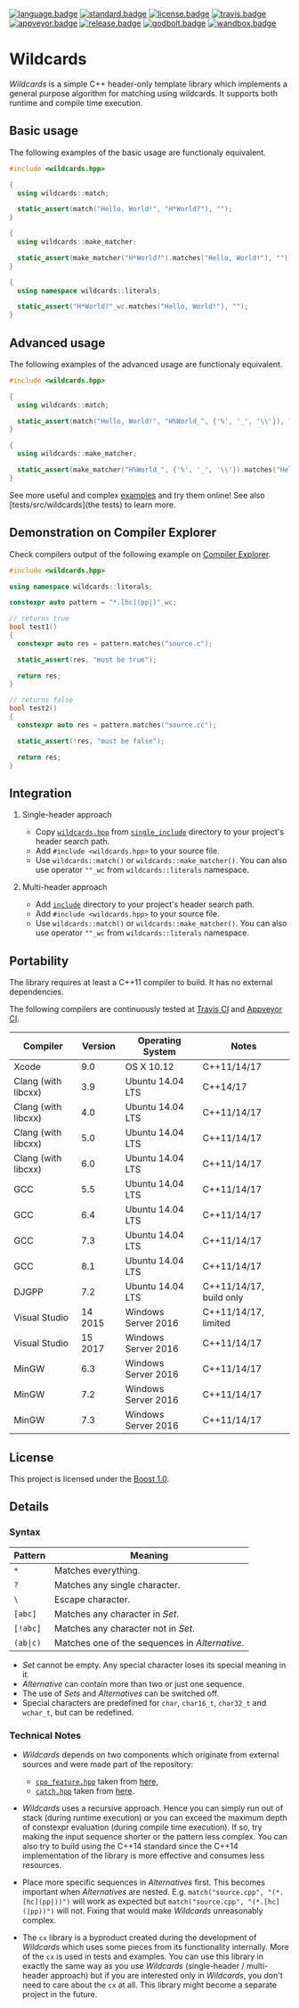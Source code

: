 [![language.badge]][language.url] [![standard.badge]][standard.url] [![license.badge]][license.url] [![travis.badge]][travis.url] [![appveyor.badge]][appveyor.url] [![release.badge]][release.url] [![godbolt.badge]][godbolt.url] [![wandbox.badge]][wandbox.url]

# Wildcards

*Wildcards* is a simple C++ header-only template library which implements
a general purpose algorithm for matching using wildcards. It supports both
runtime and compile time execution.

## Basic usage

The following examples of the basic usage are functionaly equivalent.

```C++
#include <wildcards.hpp>

{
  using wildcards::match;

  static_assert(match("Hello, World!", "H*World?"), "");
}

{
  using wildcards::make_matcher;

  static_assert(make_matcher("H*World?").matches("Hello, World!"), "");
}

{
  using namespace wildcards::literals;

  static_assert("H*World?"_wc.matches("Hello, World!"), "");
}
```

## Advanced usage

The following examples of the advanced usage are functionaly equivalent.

```C++
#include <wildcards.hpp>

{
  using wildcards::match;

  static_assert(match("Hello, World!", "H%World_", {'%', '_', '\\'}), "");
}

{
  using wildcards::make_matcher;

  static_assert(make_matcher("H%World_", {'%', '_', '\\'}).matches("Hello, World!"), "");
}
```

See more useful and complex [examples](examples) and try them online! See also
[tests/src/wildcards](the tests) to learn more.

## Demonstration on Compiler Explorer

Check compilers output of the following example on [Compiler Explorer][godbolt.url].

```C++
#include <wildcards.hpp>

using namespace wildcards::literals;

constexpr auto pattern = "*.[hc](pp|)"_wc;

// returns true
bool test1()
{
  constexpr auto res = pattern.matches("source.c");

  static_assert(res, "must be true");

  return res;
}

// returns false
bool test2()
{
  constexpr auto res = pattern.matches("source.cc");

  static_assert(!res, "must be false");

  return res;
}
```

## Integration

1. Single-header approach
   * Copy [`wildcards.hpp`](single_include/wildcards.hpp) from
     [`single_include`](single_include) directory to your project's header
     search path.
   * Add `#include <wildcards.hpp>` to your source file.
   * Use `wildcards::match()` or `wildcards::make_matcher()`. You can also use
     operator `""_wc` from `wildcards::literals` namespace.

2. Multi-header approach
   * Add [`include`](include) directory to your project's header search path.
   * Add `#include <wildcards.hpp>` to your source file.
   * Use `wildcards::match()` or `wildcards::make_matcher()`. You can also use
     operator `""_wc` from `wildcards::literals` namespace.

## Portability

The library requires at least a C++11 compiler to build. It has no external
dependencies.

The following compilers are continuously tested at [Travis CI][travis.url]
and [Appveyor CI][appveyor.url].

| Compiler            | Version | Operating System    | Notes                   |
|---------------------|---------|---------------------|-------------------------|
| Xcode               | 9.0     | OS X 10.12          | C++11/14/17             |
| Clang (with libcxx) | 3.9     | Ubuntu 14.04 LTS    | C++14/17                |
| Clang (with libcxx) | 4.0     | Ubuntu 14.04 LTS    | C++11/14/17             |
| Clang (with libcxx) | 5.0     | Ubuntu 14.04 LTS    | C++11/14/17             |
| Clang (with libcxx) | 6.0     | Ubuntu 14.04 LTS    | C++11/14/17             |
| GCC                 | 5.5     | Ubuntu 14.04 LTS    | C++11/14/17             |
| GCC                 | 6.4     | Ubuntu 14.04 LTS    | C++11/14/17             |
| GCC                 | 7.3     | Ubuntu 14.04 LTS    | C++11/14/17             |
| GCC                 | 8.1     | Ubuntu 14.04 LTS    | C++11/14/17             |
| DJGPP               | 7.2     | Ubuntu 14.04 LTS    | C++11/14/17, build only |
| Visual Studio       | 14 2015 | Windows Server 2016 | C++11/14/17, limited    |
| Visual Studio       | 15 2017 | Windows Server 2016 | C++11/14/17             |
| MinGW               | 6.3     | Windows Server 2016 | C++11/14/17             |
| MinGW               | 7.2     | Windows Server 2016 | C++11/14/17             |
| MinGW               | 7.3     | Windows Server 2016 | C++11/14/17             |

## License

This project is licensed under the [Boost 1.0][license.url].

## Details

### Syntax

| Pattern   | Meaning                                        |
| --------- | ---------------------------------------------- |
| `*`       | Matches everything.                            |
| `?`       | Matches any single character.                  |
| `\`       | Escape character.                              |
| `[abc]`   | Matches any character in *Set*.                |
| `[!abc]`  | Matches any character not in *Set*.            |
| `(ab\|c)` | Matches one of the sequences in *Alternative*. |

* *Set* cannot be empty. Any special character loses its special meaning in it.
* *Alternative* can contain more than two or just one sequence.
* The use of *Sets* and *Alternatives* can be switched off.
* Special characters are predefined for `char`, `char16_t`, `char32_t`
  and `wchar_t`, but can be redefined.

### Technical Notes

* *Wildcards* depends on two components which originate from external sources
  and were made part of the repository:
  * [`cpp_feature.hpp`](include/cpp_feature.hpp) taken from
    [here](https://github.com/ned14/quickcpplib/blob/master/include/cpp_feature.h),
  * [`catch.hpp`](test/include/catch.hpp) taken from
    [here](https://github.com/catchorg/Catch2/releases/download/v2.4.2/catch.hpp).

* *Wildcards* uses a recursive approach. Hence you can simply run out of stack
  (during runtime execution) or you can exceed the maximum depth of constexpr
  evaluation (during compile time execution). If so, try making the input
  sequence shorter or the pattern less complex. You can also try to build using
  the C++14 standard since the C++14 implementation of the library is more
  effective and consumes less resources.

* Place more specific sequences in *Alternatives* first. This becomes important
  when *Alternatives* are nested. E.g. `match("source.cpp", "(*.[hc](pp|))")`
  will work as expected but `match("source.cpp", "(*.[hc](|pp))")` will not.
  Fixing that would make *Wildcards* unreasonably complex.

* The `cx` library is a byproduct created during the development of *Wildcards*
  which uses some pieces from its functionality internally. More of the `cx` is
  used in tests and examples. You can use this library in exactly the same way
  as you use *Wildcards* (single-header / multi-header approach) but if you are
  interested only in *Wildcards*, you don't need to care about the `cx` at all.
  This library might become a separate project in the future.

[language.url]:   https://isocpp.org/
[language.badge]: https://img.shields.io/badge/language-C++-blue.svg

[standard.url]:   https://en.wikipedia.org/wiki/C%2B%2B#Standardization
[standard.badge]: https://img.shields.io/badge/C%2B%2B-11%2F14%2F17-blue.svg

[license.url]:    http://www.boost.org/LICENSE_1_0.txt
[license.badge]:  https://img.shields.io/badge/license-Boost%201.0-blue.svg

[travis.url]:     https://travis-ci.org/zemasoft/wildcards
[travis.badge]:   https://travis-ci.org/zemasoft/wildcards.svg?branch=master

[appveyor.url]:   https://ci.appveyor.com/project/zemasoft/wildcards
[appveyor.badge]: https://ci.appveyor.com/api/projects/status/github/zemasoft/wildcards?svg=true&branch=master

[release.url]:    https://github.com/zemasoft/wildcards/releases
[release.badge]:  https://img.shields.io/github/release/zemasoft/wildcards.svg

[godbolt.url]:    https://godbolt.org/z/nPr4h7
[godbolt.badge]:  https://img.shields.io/badge/try%20it-on%20godbolt-blue.svg

[wandbox.url]:    https://github.com/zemasoft/wildcards/tree/master/example
[wandbox.badge]:  https://img.shields.io/badge/try%20it-on%20wandbox-blue.svg
